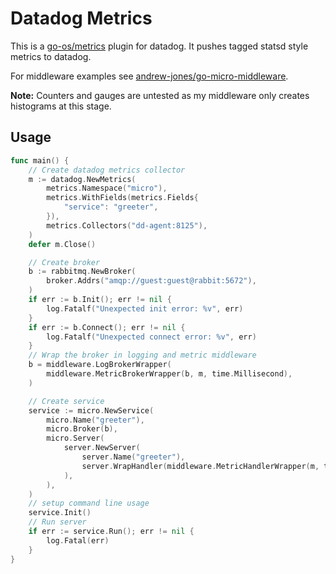# Datadog Metrics

This is a [go-os/metrics](https://github.com/micro/go-os/tree/master/metrics) plugin for datadog.
It pushes tagged statsd style metrics to datadog.

For middleware examples see [andrew-jones/go-micro-middleware](https://github.com/andrew-jones/go-micro-middleware).

**Note:** Counters and gauges are untested as my middleware only creates histograms at this stage.

## Usage

```go
func main() {
	// Create datadog metrics collector
	m := datadog.NewMetrics(
		metrics.Namespace("micro"),
		metrics.WithFields(metrics.Fields{
			"service": "greeter",
		}),
		metrics.Collectors("dd-agent:8125"),
	)
	defer m.Close()

	// Create broker
	b := rabbitmq.NewBroker(
		broker.Addrs("amqp://guest:guest@rabbit:5672"),
	)
	if err := b.Init(); err != nil {
		log.Fatalf("Unexpected init error: %v", err)
	}
	if err := b.Connect(); err != nil {
		log.Fatalf("Unexpected connect error: %v", err)
	}
	// Wrap the broker in logging and metric middleware
	b = middleware.LogBrokerWrapper(
		middleware.MetricBrokerWrapper(b, m, time.Millisecond),
	)

	// Create service
	service := micro.NewService(
		micro.Name("greeter"),
		micro.Broker(b),
		micro.Server(
			server.NewServer(
				server.Name("greeter"),
				server.WrapHandler(middleware.MetricHandlerWrapper(m, time.Millisecond)),
			),
		),
	)
	// setup command line usage
	service.Init()
	// Run server
	if err := service.Run(); err != nil {
		log.Fatal(err)
	}
}
```
